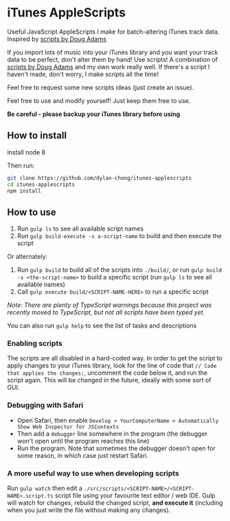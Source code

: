 # iTunes AppleScripts #

Useful JavaScript AppleScripts I make for batch-altering iTunes track data.
Inspired by [scripts by Doug Adams](http://dougscripts.com/itunes/index.php)

If you import lots of music into your iTunes library and you want your track
data to be perfect, don't alter them by hand! Use scripts! A combination of
[scripts by Doug Adams](http://dougscripts.com/itunes/index.php) and my own
work really well. If there's a script I haven't made, don't worry, I make
scripts all the time!

Feel free to request some new scripts ideas (just create an issue).

Feel free to use and modify yourself! Just keep them free to use.

**Be careful - please backup your iTunes library before using**

## How to install ##

Install node 8

Then run:
```bash
git clone https://github.com/dylan-chong/itunes-applescripts
cd itunes-applescripts
npm install
```

## How to use ##

1. Run `gulp ls` to see all available script names
2. Run `gulp build-execute -s a-script-name` to build and then execute the
   script

Or alternately:

1. Run `gulp build` to build all of the scripts into `./build/`, or run `gulp
   build -s <the-script-name>` to build a specific script (run `gulp ls` to see
   all available names)
2. Call `gulp execute build/<SCRIPT-NAME-HERE>` to run a specific script

*Note: There are plenty of TypeScript warnings because this project was
recently moved to TypeScript, but not all scripts have been typed yet.*

You can also run `gulp help` to see the list of tasks and descriptions

### Enabling scripts ###

The scripts are all disabled in a hard-coded way. In order to get the script to
apply changes to your iTunes library, look for the line of code that `// Code
that applies the changes:`, uncomment the code below it, and run the script
again. This will be changed in the future, ideally with some sort of GUI.

### Debugging with Safari ###

- Open Safari, then enable `Develop > YourComputerName > Automatically Show Web
  Inspector for JSContexts`
- Then add a `debugger` line somewhere in the program (the debugger won't open
  until the program reaches this line)
- Run the program. Note that sometimes the debugger doesn't open for some
  reason, in which case just restart Safari.

### A more useful way to use when developing scripts ###

Run `gulp watch` then edit a
`./src/scripts/<SCRIPT-NAME>/<SCRIPT-NAME>.script.ts` script file using your
favourite text editor / web IDE. Gulp will watch for changes, rebuild the
changed script, **and execute it** (including when you just write the file
without making any changes).
